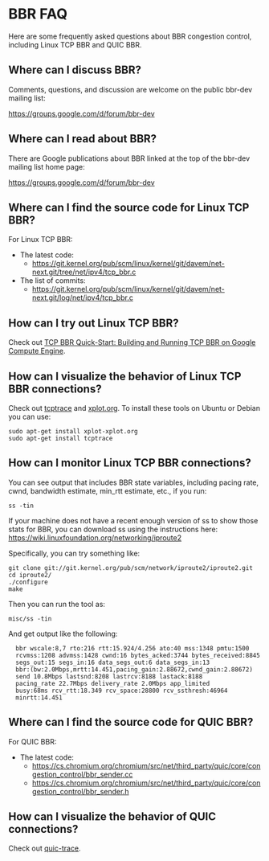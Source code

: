 # BBR FAQ

Here are some frequently asked questions about BBR congestion control,
including Linux TCP BBR and QUIC BBR.

## Where can I discuss BBR?

Comments, questions, and discussion are welcome on the public bbr-dev mailing
list:

  https://groups.google.com/d/forum/bbr-dev

## Where can I read about BBR?

There are Google publications about BBR linked at the top of the bbr-dev
mailing list home page:

  https://groups.google.com/d/forum/bbr-dev


## Where can I find the source code for Linux TCP BBR?

For Linux TCP BBR:

- The latest code:
  - https://git.kernel.org/pub/scm/linux/kernel/git/davem/net-next.git/tree/net/ipv4/tcp_bbr.c
- The list of commits:
  -  https://git.kernel.org/pub/scm/linux/kernel/git/davem/net-next.git/log/net/ipv4/tcp_bbr.c

## How can I try out Linux TCP BBR?

Check out [TCP BBR Quick-Start: Building and Running TCP BBR on Google Compute Engine](https://github.com/google/bbr/blob/master/Documentation/bbr-quick-start.md).

## How can I visualize the behavior of Linux TCP BBR connections?

Check out [tcptrace](http://www.tcptrace.org/) and
[xplot.org](http://www.xplot.org/). To install these tools on Ubuntu or Debian
you can use:

```
sudo apt-get install xplot-xplot.org
sudo apt-get install tcptrace
```

## How can I monitor Linux TCP BBR connections?

You can see output that includes BBR state variables, including pacing rate,
cwnd, bandwidth estimate, min_rtt estimate, etc., if you run:

```
ss -tin
```

If your machine does not have a recent enough version of ss to show those stats for BBR, you can download ss using the instructions here:
  https://wiki.linuxfoundation.org/networking/iproute2

Specifically, you can try something like:

```
git clone git://git.kernel.org/pub/scm/network/iproute2/iproute2.git
cd iproute2/
./configure
make
```

Then you can run the tool as:
```
misc/ss -tin
```

And get output like the following:


```
  bbr wscale:8,7 rto:216 rtt:15.924/4.256 ato:40 mss:1348 pmtu:1500
  rcvmss:1208 advmss:1428 cwnd:16 bytes_acked:3744 bytes_received:8845
  segs_out:15 segs_in:16 data_segs_out:6 data_segs_in:13
  bbr:(bw:2.0Mbps,mrtt:14.451,pacing_gain:2.88672,cwnd_gain:2.88672)
  send 10.8Mbps lastsnd:8208 lastrcv:8188 lastack:8188
  pacing_rate 22.7Mbps delivery_rate 2.0Mbps app_limited
  busy:68ms rcv_rtt:18.349 rcv_space:28800 rcv_ssthresh:46964
  minrtt:14.451
```


## Where can I find the source code for QUIC BBR?

For QUIC BBR:

- The latest code:
  - https://cs.chromium.org/chromium/src/net/third_party/quic/core/congestion_control/bbr_sender.cc
  - https://cs.chromium.org/chromium/src/net/third_party/quic/core/congestion_control/bbr_sender.h

## How can I visualize the behavior of QUIC connections?

Check out [quic-trace](https://github.com/google/quic-trace).

